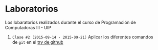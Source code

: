 # Laboratorios
Los lobaratorios realizados durante el curso de Programación de Computadoras III - UIP

1. ```Clase #2 (2015-09-14 - 2015-09-21)``` Aplicar los diferentes comandos de ```git``` en el [try de github](https://try.github.io)
